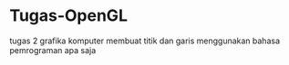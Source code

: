 # Tugas-OpenGL
tugas 2 grafika komputer membuat titik dan garis menggunakan bahasa pemrograman apa saja
